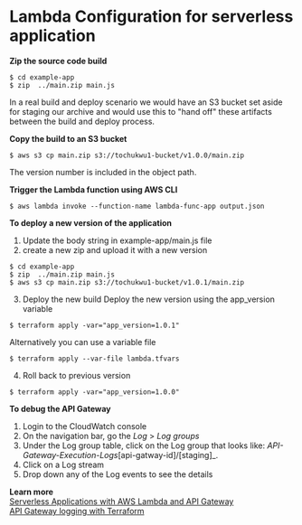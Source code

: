 # Lambda Configuration for serverless application

**Zip the source code build**

```
$ cd example-app
$ zip  ../main.zip main.js
```

In a real build and deploy scenario we would have an S3 bucket set aside for staging our archive and would use this to "hand off" these artifacts between the build and deploy process.

**Copy the build to an S3 bucket**

```
$ aws s3 cp main.zip s3://tochukwu1-bucket/v1.0.0/main.zip
```

The version number is included in the object path.

**Trigger the Lambda function using AWS CLI**

```
$ aws lambda invoke --function-name lambda-func-app output.json
```

**To deploy a new version of the application**

1. Update the body string in example-app/main.js file
2. create a new zip and upload it with a new version

```
$ cd example-app
$ zip  ../main.zip main.js
$ aws s3 cp main.zip s3://tochukwu1-bucket/v1.0.1/main.zip
```

3. Deploy the new build
   Deploy the new version using the app_version variable

```
$ terraform apply -var="app_version=1.0.1"
```

Alternatively you can use a variable file

```
$ terraform apply --var-file lambda.tfvars
```

4. Roll back to previous version

```
$ terraform apply -var="app_version=1.0.0"
```

**To debug the API Gateway**

1. Login to the CloudWatch console
2. On the navigation bar, go the _Log_ > _Log groups_
3. Under the Log group table, click on the Log group that looks like: _API-Gateway-Execution-Logs_[api-gatway-id]/[staging]\_.
4. Click on a Log stream
5. Drop down any of the Log events to see the details

**Learn more**  
[Serverless Applications with AWS Lambda and API Gateway](https://registry.terraform.io/providers/hashicorp/aws/2.34.0/docs/guides/serverless-with-aws-lambda-and-api-gateway)  
[API Gateway logging with Terraform](https://medium.com/rockedscience/api-gateway-logging-with-terraform-d13f7701ed0b)
